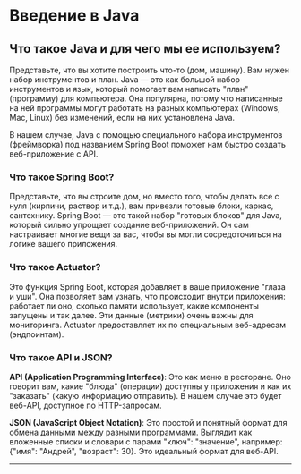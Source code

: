 # Введение в Java

## Что такое Java и для чего мы ее используем?

Представьте, что вы хотите построить что-то (дом, машину). Вам нужен набор инструментов и план. Java — это как большой набор инструментов и язык, который помогает вам написать "план" (программу) для компьютера. Она популярна, потому что написанные на ней программы могут работать на разных компьютерах (Windows, Mac, Linux) без изменений, если на них установлена Java.

В нашем случае, Java с помощью специального набора инструментов (фреймворка) под названием Spring Boot поможет нам быстро создать веб-приложение с API.

### Что такое Spring Boot?

Представьте, что вы строите дом, но вместо того, чтобы делать все с нуля (кирпичи, раствор и т.д.), вам привезли готовые блоки, каркас, сантехнику. Spring Boot — это такой набор "готовых блоков" для Java, который сильно упрощает создание веб-приложений. Он сам настраивает многие вещи за вас, чтобы вы могли сосредоточиться на логике вашего приложения.

### Что такое Actuator?

Это функция Spring Boot, которая добавляет в ваше приложение "глаза и уши". Она позволяет вам узнать, что происходит внутри приложения: работает ли оно, сколько памяти использует, какие компоненты запущены и так далее. Эти данные (метрики) очень важны для мониторинга. Actuator предоставляет их по специальным веб-адресам (эндпоинтам).

### Что такое API и JSON?

**API (Application Programming Interface)**: Это как меню в ресторане. Оно говорит вам, какие "блюда" (операции) доступны у приложения и как их "заказать" (какую информацию отправить). В нашем случае это будет веб-API, доступное по HTTP-запросам.

**JSON (JavaScript Object Notation)**: Это простой и понятный формат для обмена данными между разными программами. Выглядит как вложенные списки и словари с парами "ключ": "значение", например: {"имя": "Андрей", "возраст": 30}. Это идеальный формат для веб-API.

---

